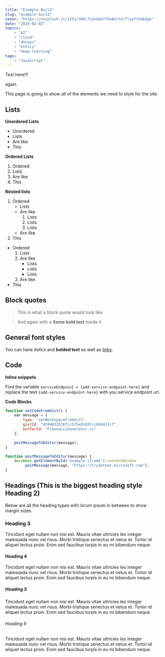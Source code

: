 ```yaml
---
title: "Example Build"
slug: "example-build"
cover: "https://unsplash.it/1152/300/?random?TheButterflyoftheEdge"
date: "2019-02-02"
topics: 
    - "AI"
    - "cloud"
    - "devops"
    - "ethics"
    - "deep-learning"
tags:
    - "JavaScript"
---
```


Test here!!!

again

This page is going to show all of the elements we need to style for the site.

## Lists

**Unordered Lists**

- Unordered
- Lists
- Are like 
- This

**Ordered Lists**

1. Ordered
1. Lists
1. Are like 
1. This

**Nested lists**

1. Ordered
    - Lists
    - Are like 
        1. Lists
        1. Lists
        1. Lists
    - Are like 
1. This

- Ordered
    1. Lists
    1. Are like 
        - Lists
        - Lists
        - Lists
    1. Are like 
- This


## Block quotes

> This is what a block quote would look like

> And again with a **Some bold text** inside it

## General font styles

You can have *italics* and **bolded text** as well as [links](www.google.com).

## Code

**Inline snippets**

Find the variable `serviceEndpoint = {add-service-endpoint-here}` and replace the text `{add-service-endpoint-here}` with you service endpoint url.

**Code Blocks**

``` javascript
function setCodeFromGist() {
    var message = {
        type: "setWorkspaceFromGist",
        gistId: "df44833326fcc575e8169fccb9d41fc7",
        bufferId: "FibonacciGenerator.cs"
    };

    postMessageToEditor(message);
}

function postMessageToEditor(message) {
    document.getElementById('example-iframe').contentWindow
        .postMessage(message, "https://trydotnet.microsoft.com");
}
```

## Headings (This is the biggest heading style Heading 2)

Below are all the heading types with lorum ipsum in between to show margin sizes.

### Heading 3

Tincidunt eget nullam non nisi est. Mauris vitae ultricies leo integer malesuada nunc vel risus. Morbi tristique senectus et netus et. Tortor id aliquet lectus proin. Enim sed faucibus turpis in eu mi bibendum neque.

#### Heading 4

Tincidunt eget nullam non nisi est. Mauris vitae ultricies leo integer malesuada nunc vel risus. Morbi tristique senectus et netus et. Tortor id aliquet lectus proin. Enim sed faucibus turpis in eu mi bibendum neque.

##### Heading 5

Tincidunt eget nullam non nisi est. Mauris vitae ultricies leo integer malesuada nunc vel risus. Morbi tristique senectus et netus et. Tortor id aliquet lectus proin. Enim sed faucibus turpis in eu mi bibendum neque.

###### Heading 6

Tincidunt eget nullam non nisi est. Mauris vitae ultricies leo integer malesuada nunc vel risus. Morbi tristique senectus et netus et. Tortor id aliquet lectus proin. Enim sed faucibus turpis in eu mi bibendum neque.